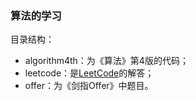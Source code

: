 ### 算法的学习

目录结构：

- algorithm4th：为《算法》第4版的代码；
- leetcode：是[LeetCode](https://oj.leetcode.com/problems/)的解答；
- offer：为《剑指Offer》中题目。
